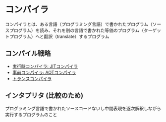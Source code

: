 # コンパイラ
コンパイラとは、ある言語（プログラミング言語）で書かれたプログラム（ソースプログラム）を読み、それを別の言語で書かれた等価のプログラム（ターゲットプログラム）へと翻訳（translate）するプログラム

## コンパイル戦略
- [実行時コンパイラ: JITコンパイラ](https://ja.wikipedia.org/wiki/%E5%AE%9F%E8%A1%8C%E6%99%82%E3%82%B3%E3%83%B3%E3%83%91%E3%82%A4%E3%83%A9)
- [事前コンパイラ: AOTコンパイラ](https://ja.wikipedia.org/wiki/%E4%BA%8B%E5%89%8D%E3%82%B3%E3%83%B3%E3%83%91%E3%82%A4%E3%83%A9)
- [トランスコンパイラ](https://ja.wikipedia.org/wiki/%E3%83%88%E3%83%A9%E3%83%B3%E3%82%B9%E3%82%B3%E3%83%B3%E3%83%91%E3%82%A4%E3%83%A9)

## インタプリタ (比較のため)
プログラミング言語で書かれたソースコードないし中間表現を逐次解釈しながら実行するプログラムのこと

